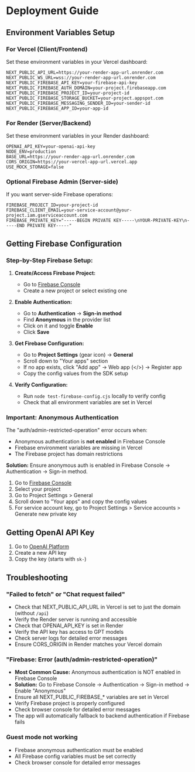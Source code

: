 # Deployment Guide

## Environment Variables Setup

### For Vercel (Client/Frontend)
Set these environment variables in your Vercel dashboard:

```
NEXT_PUBLIC_API_URL=https://your-render-app-url.onrender.com
NEXT_PUBLIC_WS_URL=wss://your-render-app-url.onrender.com
NEXT_PUBLIC_FIREBASE_API_KEY=your-firebase-api-key
NEXT_PUBLIC_FIREBASE_AUTH_DOMAIN=your-project.firebaseapp.com
NEXT_PUBLIC_FIREBASE_PROJECT_ID=your-project-id
NEXT_PUBLIC_FIREBASE_STORAGE_BUCKET=your-project.appspot.com
NEXT_PUBLIC_FIREBASE_MESSAGING_SENDER_ID=your-sender-id
NEXT_PUBLIC_FIREBASE_APP_ID=your-app-id
```

### For Render (Server/Backend)
Set these environment variables in your Render dashboard:

```
OPENAI_API_KEY=your-openai-api-key
NODE_ENV=production
BASE_URL=https://your-render-app-url.onrender.com
CORS_ORIGIN=https://your-vercel-app-url.vercel.app
USE_MOCK_STORAGE=false
```

### Optional Firebase Admin (Server-side)
If you want server-side Firebase operations:

```
FIREBASE_PROJECT_ID=your-project-id
FIREBASE_CLIENT_EMAIL=your-service-account@your-project.iam.gserviceaccount.com
FIREBASE_PRIVATE_KEY="-----BEGIN PRIVATE KEY-----\nYOUR-PRIVATE-KEY\n-----END PRIVATE KEY-----"
```

## Getting Firebase Configuration

### Step-by-Step Firebase Setup:

1. **Create/Access Firebase Project:**
   - Go to [Firebase Console](https://console.firebase.google.com/)
   - Create a new project or select existing one

2. **Enable Authentication:**
   - Go to **Authentication** → **Sign-in method**
   - Find **Anonymous** in the provider list
   - Click on it and toggle **Enable**
   - Click **Save**

3. **Get Firebase Configuration:**
   - Go to **Project Settings** (gear icon) → **General**
   - Scroll down to "Your apps" section
   - If no app exists, click "Add app" → Web app (</>) → Register app
   - Copy the config values from the SDK setup

4. **Verify Configuration:**
   - Run `node test-firebase-config.cjs` locally to verify config
   - Check that all environment variables are set in Vercel

### Important: Anonymous Authentication
The "auth/admin-restricted-operation" error occurs when:
- Anonymous authentication is **not enabled** in Firebase Console
- Firebase environment variables are missing in Vercel
- The Firebase project has domain restrictions

**Solution:** Ensure anonymous auth is enabled in Firebase Console → Authentication → Sign-in method.

1. Go to [Firebase Console](https://console.firebase.google.com/)
2. Select your project
3. Go to Project Settings > General
4. Scroll down to "Your apps" and copy the config values
5. For service account key, go to Project Settings > Service accounts > Generate new private key

## Getting OpenAI API Key

1. Go to [OpenAI Platform](https://platform.openai.com/api-keys)
2. Create a new API key
3. Copy the key (starts with `sk-`)

## Troubleshooting

### "Failed to fetch" or "Chat request failed"
- Check that NEXT_PUBLIC_API_URL in Vercel is set to just the domain (without `/api`)
- Verify the Render server is running and accessible
- Check that OPENAI_API_KEY is set in Render
- Verify the API key has access to GPT models
- Check server logs for detailed error messages
- Ensure CORS_ORIGIN in Render matches your Vercel domain

### "Firebase: Error (auth/admin-restricted-operation)"
- **Most Common Cause:** Anonymous authentication is NOT enabled in Firebase Console
- **Solution:** Go to Firebase Console → Authentication → Sign-in method → Enable "Anonymous"
- Ensure all NEXT_PUBLIC_FIREBASE_* variables are set in Vercel
- Verify Firebase project is properly configured
- Check browser console for detailed error messages
- The app will automatically fallback to backend authentication if Firebase fails

### Guest mode not working
- Firebase anonymous authentication must be enabled
- All Firebase config variables must be set correctly
- Check browser console for detailed error messages